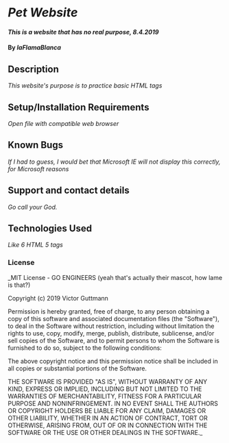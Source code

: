 # _Pet Website_

#### _This is a website that has no real purpose, 8.4.2019_

#### By _laFlamaBlanca_

## Description

_This website's purpose is to practice basic HTML tags_

## Setup/Installation Requirements

_Open file with compatible web browser_

## Known Bugs

_If I had to guess, I would bet that Microsoft IE will not display this correctly, for Microsoft reasons_

## Support and contact details

_Go call your God._

## Technologies Used

_Like 6 HTML 5 tags_

### License

_MIT License - GO ENGINEERS (yeah that's actually their mascot, how lame is that?)

Copyright (c) 2019 Victor Guttmann

Permission is hereby granted, free of charge, to any person obtaining a copy
of this software and associated documentation files (the "Software"), to deal
in the Software without restriction, including without limitation the rights
to use, copy, modify, merge, publish, distribute, sublicense, and/or sell
copies of the Software, and to permit persons to whom the Software is
furnished to do so, subject to the following conditions:

The above copyright notice and this permission notice shall be included in all
copies or substantial portions of the Software.

THE SOFTWARE IS PROVIDED "AS IS", WITHOUT WARRANTY OF ANY KIND, EXPRESS OR
IMPLIED, INCLUDING BUT NOT LIMITED TO THE WARRANTIES OF MERCHANTABILITY,
FITNESS FOR A PARTICULAR PURPOSE AND NONINFRINGEMENT. IN NO EVENT SHALL THE
AUTHORS OR COPYRIGHT HOLDERS BE LIABLE FOR ANY CLAIM, DAMAGES OR OTHER
LIABILITY, WHETHER IN AN ACTION OF CONTRACT, TORT OR OTHERWISE, ARISING FROM,
OUT OF OR IN CONNECTION WITH THE SOFTWARE OR THE USE OR OTHER DEALINGS IN THE
SOFTWARE._
